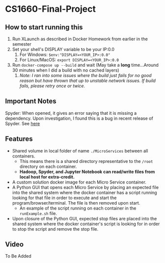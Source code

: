 # CS1660-Final-Project

## How to start running this

1. Run XLaunch as described in Docker Homework from earlier in the semester
2. Set your shell's DISPLAY variable to be your IP:0.0
	1. For Windows: `$env:"DISPLAY=<YOUR_IP>:0.0"`
	2. For Linux/MacOS: `export DISPLAY=<YOUR_IP>:0.0`
3. Run `docker-compose up --build` and wait (May take a **long** time...Around 30 minutes when I did a build with no cached layers)
	1. *Note: I ran into some issues where the build just fails for no good reason but have thrown that up to unstable network issues. If build fails, please retry once or twice.*

## Important Notes

Spyder: When opened, it gives an error saying that it is missing a dependency. Upon investigation, I found this is a bug in recent release of Spyder. See [here](https://stackoverflow.com/questions/66983909/you-have-missing-dependencies-mandatory-spyder-kernels-2-0-1-2-1-0-2-0)

## Features 

- Shared volume in local folder of name `./MicroServices` between all containers.
	- This means there is a shared directory representative to the `/root` directory on each container.
	- **Hadoop, Spyder, and Jupyter Notebook can read/write files from local host for extra-credit.**
- A custom solution docker image for each Micro Service container.
- A Python GUI that opens each Micro Service by placing an expected file into the shared system where the docker container has a script running looking for that file in order to execute and start the program/browser/terminal. The file is then removed upon start. 
	- An example of the script running on each container in the `runExample.sh` file.
- Upon closure of the Python GUI, expected stop files are placed into the shared system where the docker container's script is looking for in order to stop the script and remove the stop file. 

## Video 

To Be Added 